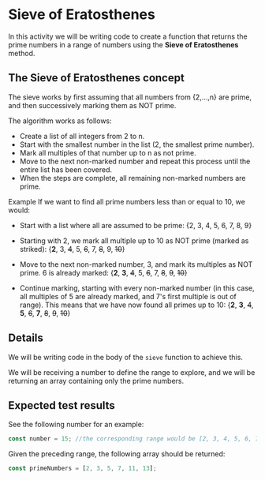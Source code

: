 # Sieve of Eratosthenes

In this activity we will be writing code to create a function that returns the prime numbers in a range of numbers using the **Sieve of Eratosthenes** method.

## The Sieve of Eratosthenes concept

The sieve works by first assuming that all numbers from {2,…,n} are prime, and then successively marking them as NOT prime.

The algorithm works as follows:

- Create a list of all integers from 2 to n.
- Start with the smallest number in the list (2, the smallest prime number).
- Mark all multiples of that number up to n as not prime.
- Move to the next non-marked number and repeat this process until the entire list has been covered.
- When the steps are complete, all remaining non-marked numbers are prime.

Example
If we want to find all prime numbers less than or equal to 10, we would:

- Start with a list where all are assumed to be prime: {2, 3, 4, 5, 6, 7, 8, 9}
- Starting with 2, we mark all multiple up to 10 as NOT prime (marked as striked): {**2**, 3, ~~4~~, 5, ~~6~~, 7, ~~8~~, 9, ~~10~~}

- Move to the next non-marked number, 3, and mark its multiples as NOT prime. 6 is already marked: {**2**, **3**, ~~4~~, 5, ~~6~~, 7, ~~8~~, ~~9~~, ~~10~~}

- Continue marking, starting with every non-marked number (in this case, all multiples of 5 are already marked, and 7's first multiple is out of range). This means that we have now found all primes up to 10: {**2**, **3**, ~~4~~, **5**, ~~6~~, **7**, ~~8~~, ~~9~~, ~~10~~}

## Details

We will be writing code in the body of the `sieve` function to achieve this.

We will be receiving a number to define the range to explore, and we will be returning an array containing only the prime numbers.

## Expected test results

See the following number for an example:

```js
const number = 15; //the corresponding range would be [2, 3, 4, 5, 6, 7, 8, 9, 10, 11, 12, 13, 14, 15];
```

Given the preceding range, the following array should be returned:

```js
const primeNumbers = [2, 3, 5, 7, 11, 13];
```
